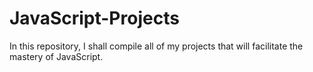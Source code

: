 # JavaScript-Projects
In this repository, I shall compile all of my projects that will facilitate the mastery of JavaScript.
